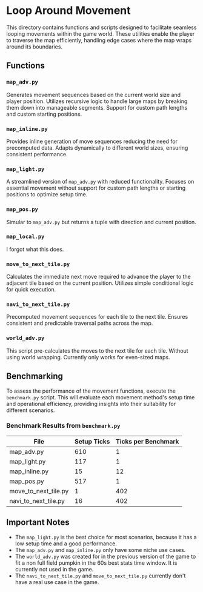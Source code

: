 # Loop Around Movement

This directory contains functions and scripts designed to facilitate seamless looping movements within the game world. These utilities enable the player to traverse the map efficiently, handling edge cases where the map wraps around its boundaries.

## Functions

### `map_adv.py`
Generates movement sequences based on the current world size and player position. Utilizes recursive logic to handle large maps by breaking them down into manageable segments. Support for custom path lengths and custom starting positions.

### `map_inline.py`
Provides inline generation of move sequences reducing the need for precomputed data. Adapts dynamically to different world sizes, ensuring consistent performance.

### `map_light.py`
A streamlined version of `map_adv.py` with reduced functionality. Focuses on essential movement without support for custom path lengths or starting positions to optimize setup time.

### `map_pos.py`
Simular to `map_adv.py` but returns a tuple with direction and current position.

### `map_local.py`
I forgot what this does.

### `move_to_next_tile.py`
Calculates the immediate next move required to advance the player to the adjacent tile based on the current position. Utilizes simple conditional logic for quick execution.

### `navi_to_next_tile.py`
Precomputed movement sequences for each tile to the next tile. Ensures consistent and predictable traversal paths across the map.

### `world_adv.py`
This script pre-calculates the moves to the next tile for each tile. Without using world wrapping. Currently only works for even-sized maps.

## Benchmarking

To assess the performance of the movement functions, execute the `benchmark.py` script. This will evaluate each movement method's setup time and operational efficiency, providing insights into their suitability for different scenarios.

### Benchmark Results from `benchmark.py`

| File                        | Setup Ticks | Ticks per Benchmark |
| --------------------------- | ----------- | ------------------- |
| map_adv.py                  |         610 |                   1 |
| map_light.py                |         117 |                   1 |
| map_inline.py               |          15 |                  12 |
| map_pos.py                  |         517 |                   1 |
| move_to_next_tile.py        |           1 |                 402 |
| navi_to_next_tile.py        |          16 |                 402 |

## Important Notes
- The `map_light.py` is the best choice for most scenarios, because it has a low setup time and a good performance.
- The `map_adv.py` and `map_inline.py` only have some niche use cases.
- The `world_adv.py` was created for in the previous version of the game to fit a non full field pumpkin in the 60s best stats time window. It is currently not used in the game.
- The `navi_to_next_tile.py` and `move_to_next_tile.py` currently don't have a real use case in the game.
